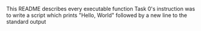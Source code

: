 This README describes every executable function
Task 0's instruction was to write a script which prints "Hello, World" followed by a new line to the standard output
